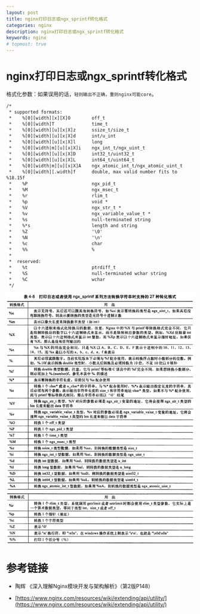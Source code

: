 ```yaml
---
layout: post
title: nginx打印日志或ngx_sprintf转化格式
categories: nginx
description: nginx打印日志或ngx_sprintf转化格式
keywords: nginx
# topmost: true
---
```


# nginx打印日志或ngx_sprintf转化格式

格式化参数：如果误用的话，`轻则输出不正确，重则nginx可能core`。

```
/*
 * supported formats:
 *    %[0][width][x][X]O        off_t
 *    %[0][width]T              time_t
 *    %[0][width][u][x|X]z      ssize_t/size_t
 *    %[0][width][u][x|X]d      int/u_int
 *    %[0][width][u][x|X]l      long
 *    %[0][width|m][u][x|X]i    ngx_int_t/ngx_uint_t
 *    %[0][width][u][x|X]D      int32_t/uint32_t
 *    %[0][width][u][x|X]L      int64_t/uint64_t
 *    %[0][width|m][u][x|X]A    ngx_atomic_int_t/ngx_atomic_uint_t
 *    %[0][width][.width]f      double, max valid number fits to %18.15f
 *    %P                        ngx_pid_t
 *    %M                        ngx_msec_t
 *    %r                        rlim_t
 *    %p                        void *
 *    %V                        ngx_str_t *
 *    %v                        ngx_variable_value_t *
 *    %s                        null-terminated string
 *    %*s                       length and string
 *    %Z                        '\0'
 *    %N                        '\n'
 *    %c                        char
 *    %%                        %
 *
 *  reserved:
 *    %t                        ptrdiff_t
 *    %S                        null-terminated wchar string
 *    %C                        wchar
 */
```

![ngx_sprintf](/img/ngx_sprintf.png)
![ngx_sprintf](/img/ngx_sprintf1.png)

# 参考链接

- 陶辉 《深入理解Nginx模块开发与架构解析》（第2版P148）

- [https://www.nginx.com/resources/wiki/extending/api/utility/](https://www.nginx.com/resources/wiki/extending/api/utility/)

